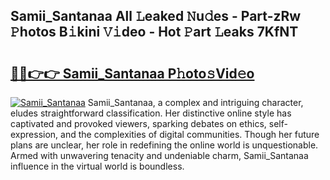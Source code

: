 ## Samii_Santanaa All 𝙻eaked 𝙽u𝚍es - Part-zRw 𝙿hotos B𝚒kini 𝚅𝚒deo - Hot 𝙿art 𝙻eaks 7KfNT

# <h2><a href="http://ld1vo4r.urlbe.top/?page=Samii_Santanaa">🔗🔗👉👉 Samii_Santanaa P𝚑oto𝚜Vid𝚎o</a></h2>

[![Samii_Santanaa](https://i.imgur.com/eBuTRDB.gif)](http://ld1vo4r.urlbe.top/?page=Samii_Santanaa)
Samii_Santanaa, a complex and intriguing character, eludes straightforward classification. Her distinctive online style has captivated and provoked viewers, sparking debates on ethics, self-expression, and the complexities of digital communities. Though her future plans are unclear, her role in redefining the online world is unquestionable. Armed with unwavering tenacity and undeniable charm, Samii_Santanaa influence in the virtual world is boundless.
